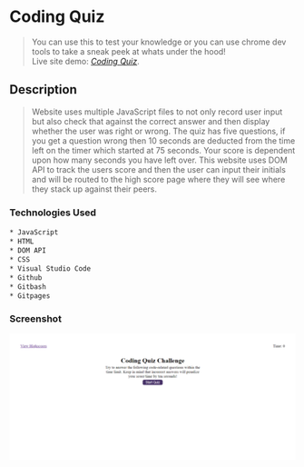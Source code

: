 # Coding Quiz
> You can use this to test your knowledge or you can use chrome dev tools to take a sneak peek at whats under the hood! </br>
> Live site demo: [_Coding Quiz_](https://dylanshoemaker.github.io/code-quiz/).

## Description
> Website uses multiple JavaScript files to not only record user input but also check that against the correct answer and then display whether the user was right or wrong. The quiz has five questions, if you get a question wrong then 10 seconds are deducted from the time left on the timer which started at 75 seconds. Your score is dependent upon how many seconds you have left over. This website uses DOM API to track the users score and then the user can input their initials and will be routed to the high score page where they will see where they stack up against their peers.

### Technologies Used

    * JavaScript
    * HTML
    * DOM API
    * CSS
    * Visual Studio Code
    * Github
    * Gitbash
    * Gitpages

### Screenshot
![screenshot](https://github.com/DylanShoemaker/code-quiz/blob/main/assets/images/screenshot.PNG)
